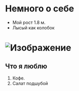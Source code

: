 # Немного о себе

* Мой рост 1.8 м.
* Лысый как колобок

![Изображение](https://otvet.imgsmail.ru/download/7009329_1ae79499fc36ee7d945bb114ae0f6ce3_800.jpg)
=
**Что я люблю**
-

1. Кофе.
2. Салат подшубой